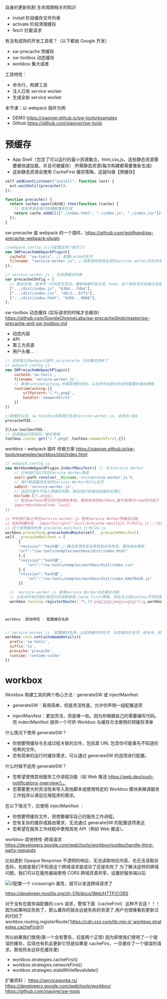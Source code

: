 自身的更新机制
生命周期相关的知识

- install 阶段缓存文件列表
- activate 阶段清理缓存
- fetch 拦截请求

有没有成熟的开发工具呢？（以下都由 Google 开发）

- sw-precache 预缓存
- sw-toolbox 动态缓存
- workbox 集大成者

工具特性：

- 命令行，构建工具
- 注入已有 service worker
- 生成全新 service worker

本节课：以 webpack 插件为例

- DEMO https://xiaoiver.github.io/sw-tools/examples
- Github https://github.com/xiaoiver/sw-tools

# 预缓存

- App Shell（包含了可以运行的最小资源集合，html,css,js，这些静态资源需要被快速加载，并且可被缓存） 所需静态资源(每次构建都需要重新生成)
- 这些静态资源会使用 CacheFirst 缓存策略，这就叫做【预缓存】

```js
self.addEventListener("install", function (evt) {
  evt.waitUntil(precache());
});

function precache() {
  return caches.open(CACHE).then(function (cache) {
    // 这些资源会每次构建都重新生成
    return cache.addAll(["./index.html", "./index.js", "./index.css"]);
  });
}
```

sw-precache 是 webpack 的一个插件。https://github.com/goldhand/sw-precache-webpack-plugin

```js
//webpack.config.js(只配置这两个就行了)
new SWPrecacheWebpackPlugin({
  cacheId: "sw-tools", // 配置cache的名字
  filename: "service-worker.js", //我希望他帮我生成的service worker的文件名
});

// service-worker.js - 生成预缓存列表
var precacheCOnfig = [
  // 静态资源、版本号（代码发生变动，重新构建时会生成，hash，这个版本号也会随之改变）
  [".../dist/index.js", "636d...fdb4"],
  [".../dist/index.css", "ddc3...bf73"],
  [".../dist/index.html", "4d5b...9086"],
];
```

sw-toolbox 动态缓存 (实际请求的时候才去缓存)
https://github.com/GoogleChromeLabs/sw-precache/blob/master/sw-precache-and-sw-toolbox.md

- 动态内容
- API
- 第三方资源
- 用户头像...

```js
// 没有独立的webpack插件,sw-precache 已经集成进来了
// webpack.config.js
new SWPrecacheWebpackPlugin({
    cacheId:'sw-tools',
    filename:'service-worker.js',
    // 新增runtimeCaching,所需资源的规则，以及命中这部分资源所需要的缓存策略
    runtimeCaching:[{
        urlPattern:'/.*\.png$',
        handler:'newworkFirst'
    }]
})

//配置好以后，sw-toolbox会帮我们生成service-worker.js。会多加 $$$
precache代码...

引入sw-toolbox代码...
// 资源路由匹配规则，缓存策略
toolbox.router.get("/.*.png$",toolbox.newworkFirst,{})
```

workbox - webpack 插件 终极方案 https://xiaoiver.github.io/sw-tools/examples/workbox/dist/index.html

```js
// webpack.config.js
new WorkboxWebpackPlugin.IndectManifest({ // 注入Service Worker
    // 已有我们自己写的Service Worker路径
    swSrc:path.resolve(__dirname,'src/service-worker.js'),
    // 我们希望最终生成的Service Worker叫什么名字
    swDest:'service-worker.js',
    // 这部分图片不加入预缓存列表，稍后我们会用动态缓存处理它
    exclude:[/\.png$],
    // 告诉workbox把它的代码拷到本地，使用本地的Workbox,就不使用Chrome的代码了
    importWorkkboxFrom:'local'
})

// 平时我们自己写的service-worker.js 使用Service Worker预缓存功能
// 实际构建时会 ：importScripts("/dist/precache-manifest.7cf672a.js','/dist/workbox-v3.3.1/workbox-sw.js')
// 这个是预缓存列表 precache-manifest.7cf672a.js
workbox.precaching.precacheAndRoute(self.__precacheManifest)
self.__precacheManifest = [
      {
      "revision":"hash值",//静态资源改变会导致版本号改变，缓存就会更新
      "url":"/sw-tools/exmples/workbox/dist/index.html"
      },{
      "revision":"hash值",
          "url":"/sw-tools/exmples/workbox/dist/index.css"
      },{
      "revision":"hash值",
          "url":"/sw-tools/exmples/workbox/dist/index.04ef0e20.js"
      }]

  //  service-worker.js 使用Service Worker动态缓存功能
  // 比如对所有的图片类型的资源都使用 Cache First策略，而且与之前toolbox不同的是，我们可以通过cacheName指定一块新的缓存（会创建任意新缓存，把我们所有图片类型资源都放到“my-image-cache”里面）
  workbox.routing.registerRoute(/.*\.(?:png|jpg|jpeg|svg|gif)/g,workbox.strategies.cacheFirst({cacheName:"my-image-cache"}))//通过cacheName指定一块新的缓存（任意创建缓存）



workbox -其他特性 - 配置缓存名称


// service-worker.js  配置缓存名称。比如预缓存的名字、动态缓存的名字、版本号、前缀
workbox.core.setCacheNameDetails({
  prefix:'sw-tools',
  suffix:'v1',
  precache:'precache',
  runtime:'runtime-cache'
})
```

# workbox

Workbox 构建工具的两个核心方法：generateSW 或 injectManifest

- generateSW：易用简单，但是灵活性差。允许你声明一组配置选项

- injectManifest：更加灵活，但是难一些。因为你根据自己的需要编写代码。而 indectManifest 提供一个可供 Workbox 与缓存方法使用的预缓存清单

什么情况下使用 generateSW？

- 你想要预缓存与生成过程关联的文件，包括其 URL 包含你可能事先不知道的哈希的文件。
- 您有简单的运行时缓存需求，可以通过 generateSW 的选项进行配置。

什么时候不适用 generateSW？

- 您希望使用其他服务工作进程功能（如 Web 推送 https://web.dev/push-notifications-overview/）。
- 您需要更大的灵活性来导入其他脚本或使用特定的 Workbox 模块来微调服务工作程序以满足应用程序的需求。

在以下情况下，应使用 injectManifest ：

- 你想要预缓存文件，但想要编写自己的服务工作进程。
- 您有复杂的缓存或路由需求，无法通过 generateSW 的配置选项表达
- 您希望在服务工作线程中使用其他 API（例如 Web 推送）。

workbox-其他特性-跨域请求
https://developers.google.com/web/tools/workbox/guides/handle-third-party-requests

比如遇到 Opaque Response 不透明的响应，无法读取响应内容，也无法读取状态码，也就是我们不知道这个跨域请求是成功了还是失败了
为了解决这样的跨域问题，我们可以在服务器端使用 CORS 跨域资源共享，设置好服务端以后

<img crossorigin = "anonymous" src = "https://cdn.xxx.com.lib.min.js">//配置一个 crossorigin 属性，就可以发送跨域请求了

https://developer.mozilla.org/zh-CN/docs/Web/HTTP/CORS

对于没有在服务端配置的 cors 请求，警惕下面（cacheFirst）这种不合适！！！
因为如果响应失败了，那么缓存的就永远是失败的资源了,用户也很难看到更新过的代码了
workbox.routing.registerRoute('https://cdn.xxx.com/lib.min.js',workbox.strategies.cacheFirst())

所以如果我们使用(第一个会有警告，后面两个正常)
因为即使我们使用了一个错误的缓存，后续也有机会更新它但是如果是 cacheFirs，一旦缓存了一个错误的请求，那他将永远存在缓存里)

- workbox.strategies.cacheFirst()
- workbox.strategies.networkFirst()
- workbox.strategies.staleWhileRevalidate()

扩展资料：
https://serviceworke.rs/
https://developers.google.com/web/tools/workbox/
https://github.com/xiaoiver/sw-tools

